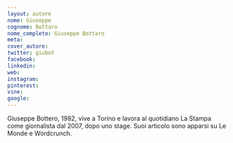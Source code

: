 ```yaml
---
layout: autore
nome: Giuseppe 
cognome: Bottaro
nome_completo: Giuseppe Bottaro
meta:
cover_autore:
twitter: giubot
facebook:
linkedin:
web:
instagram:
pinterest:
vine:
google:
---
```

Giuseppe Bottero, 1982, vive a Torino e lavora al quotidiano La Stampa come giornalista dal 2007, dopo uno stage. Suoi articolo sono apparsi su Le Monde e Wordcrunch.